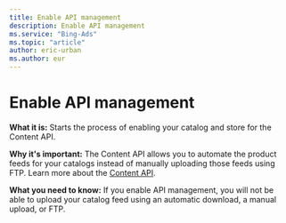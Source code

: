 ```yaml
---
title: Enable API management
description: Enable API management
ms.service: "Bing-Ads"
ms.topic: "article"
author: eric-urban
ms.author: eur
---
```


# Enable API management

**What it is:** Starts the process of enabling your catalog and store for the Content API.

**Why it's important:** The Content API allows you to automate the product feeds for your catalogs instead of manually uploading those feeds using FTP. Learn more about the [Content API](https://go.microsoft.com/fwlink?LinkId=404097).

**What you need to know:** If you enable API management, you will not be able to upload your catalog feed using an automatic download, a manual upload, or FTP.


